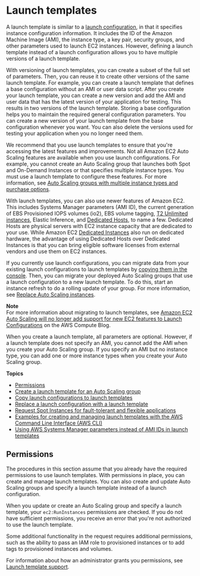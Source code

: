 # Launch templates<a name="launch-templates"></a>

A launch template is similar to a [launch configuration](launch-configurations.md), in that it specifies instance configuration information\. It includes the ID of the Amazon Machine Image \(AMI\), the instance type, a key pair, security groups, and other parameters used to launch EC2 instances\. However, defining a launch template instead of a launch configuration allows you to have multiple versions of a launch template\. 

With versioning of launch templates, you can create a subset of the full set of parameters\. Then, you can reuse it to create other versions of the same launch template\. For example, you can create a launch template that defines a base configuration without an AMI or user data script\. After you create your launch template, you can create a new version and add the AMI and user data that has the latest version of your application for testing\. This results in two versions of the launch template\. Storing a base configuration helps you to maintain the required general configuration parameters\. You can create a new version of your launch template from the base configuration whenever you want\. You can also delete the versions used for testing your application when you no longer need them\. 

We recommend that you use launch templates to ensure that you're accessing the latest features and improvements\. Not all Amazon EC2 Auto Scaling features are available when you use launch configurations\. For example, you cannot create an Auto Scaling group that launches both Spot and On\-Demand Instances or that specifies multiple instance types\. You must use a launch template to configure these features\. For more information, see [Auto Scaling groups with multiple instance types and purchase options](ec2-auto-scaling-mixed-instances-groups.md)\.

With launch templates, you can also use newer features of Amazon EC2\. This includes Systems Manager parameters \(AMI ID\), the current generation of EBS Provisioned IOPS volumes \(io2\), EBS volume tagging, [T2 Unlimited instances](https://docs.aws.amazon.com/AWSEC2/latest/UserGuide/burstable-performance-instances-unlimited-mode-concepts.html), Elastic Inference, and [Dedicated Hosts](https://docs.aws.amazon.com/AWSEC2/latest/UserGuide/dedicated-hosts-overview.html), to name a few\. Dedicated Hosts are physical servers with EC2 instance capacity that are dedicated to your use\. While Amazon EC2 [Dedicated Instances](https://docs.aws.amazon.com/AWSEC2/latest/UserGuide/dedicated-instance.html) also run on dedicated hardware, the advantage of using Dedicated Hosts over Dedicated Instances is that you can bring eligible software licenses from external vendors and use them on EC2 instances\. 

If you currently use launch configurations, you can migrate data from your existing launch configurations to launch templates by [copying them in the console](https://docs.aws.amazon.com/autoscaling/ec2/userguide/copy-launch-config.html)\. Then, you can migrate your deployed Auto Scaling groups that use a launch configuration to a new launch template\. To do this, start an instance refresh to do a rolling update of your group\. For more information, see [Replace Auto Scaling instances](ec2-auto-scaling-group-replacing-instances.md)\.

**Note**  
For more information about migrating to launch templates, see [Amazon EC2 Auto Scaling will no longer add support for new EC2 features to Launch Configurations](http://aws.amazon.com/blogs/compute/amazon-ec2-auto-scaling-will-no-longer-add-support-for-new-ec2-features-to-launch-configurations/) on the AWS Compute Blog\.

When you create a launch template, all parameters are optional\. However, if a launch template does not specify an AMI, you cannot add the AMI when you create your Auto Scaling group\. If you specify an AMI but no instance type, you can add one or more instance types when you create your Auto Scaling group\.

**Topics**
+ [Permissions](#launch-templates-permissions)
+ [Create a launch template for an Auto Scaling group](create-launch-template.md)
+ [Copy launch configurations to launch templates](copy-launch-config.md)
+ [Replace a launch configuration with a launch template](replace-launch-config.md)
+ [Request Spot Instances for fault\-tolerant and flexible applications](launch-template-spot-instances.md)
+ [Examples for creating and managing launch templates with the AWS Command Line Interface \(AWS CLI\)](examples-launch-templates-aws-cli.md)
+ [Using AWS Systems Manager parameters instead of AMI IDs in launch templates](using-systems-manager-parameters.md)

## Permissions<a name="launch-templates-permissions"></a>

The procedures in this section assume that you already have the required permissions to use launch templates\. With permissions in place, you can create and manage launch templates\. You can also create and update Auto Scaling groups and specify a launch template instead of a launch configuration\. 

When you update or create an Auto Scaling group and specify a launch template, your `ec2:RunInstances` permissions are checked\. If you do not have sufficient permissions, you receive an error that you're not authorized to use the launch template\. 

Some additional functionality in the request requires additional permissions, such as the ability to pass an IAM role to provisioned instances or to add tags to provisioned instances and volumes\.

For information about how an administrator grants you permissions, see [Launch template support](ec2-auto-scaling-launch-template-permissions.md)\.
